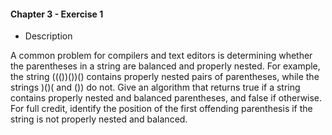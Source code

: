 #### Chapter 3 - Exercise 1
* Description

A common problem for compilers and text editors is determining whether
the parentheses in a string are balanced and properly nested. For example, the
string ((())())() contains properly nested pairs of parentheses, while the strings
)()( and ()) do not. Give an algorithm that returns true if a string contains
properly nested and balanced parentheses, and false if otherwise. For full credit,
identify the position of the first offending parenthesis if the string is not properly
nested and balanced.